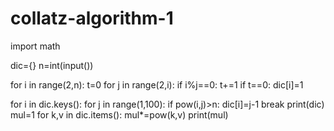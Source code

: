 # collatz-algorithm-1

import math

dic={}
n=int(input())

for i in range(2,n):
    t=0
    for j in range(2,i):
        if i%j==0:
            t+=1
    if t==0:
        dic[i]=1

for i in dic.keys():
    for j in range(1,100):
        if pow(i,j)>n:
            dic[i]=j-1
            break
print(dic)
mul=1
for k,v in dic.items():
    mul*=pow(k,v)
print(mul)
